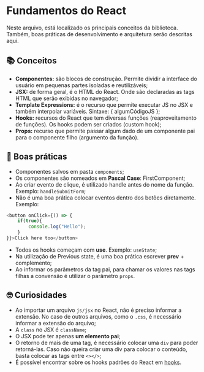 # Fundamentos do React

Neste arquivo, está localizado os principais conceitos da biblioteca. Também, boas práticas de desenvolvimento e arquitetura serão descritas aqui.

## 📚 Conceitos

- **Componentes:** são blocos de construção. Permite dividir a interface do usuário em pequenas partes isoladas e reutilizáveis;
- **JSX:** de forma geral, é o HTML do React. Onde são declaradas as tags HTML que serão exibidas no navegador;
- **Template Expressions:** é o recurso que permite executar JS no JSX e também interpolar variáveis. Sintaxe: { algumCódigoJS };
- **Hooks:** recursos do React que tem diversas funções (reaproveitamento de funções). Os hooks podem ser criados (custom hook);
- **Props:** recurso que permite passar algum dado de um componente pai para o componente filho (argumento da função).

## 🎯 Boas práticas

- Componentes salvos em pasta `components`;
- Os componentes são nomeados em **Pascal Case**: FirstComponent;
- Ao criar evento de clique, é utilizado handle antes do nome da função. Exemplo: `handleSubmitForm`;
- Não é uma boa prática colocar eventos dentro dos botões diretamente. Exemplo: 

```javascript
<button onClick={() => {
    if(true){
        console.log("Hello");
    }
}}>Click here too</button>
```
- Todos os hooks começam com **use**. Exemplo: `useState`;
- Na utilização de Previous state, é uma boa prática escrever **prev** + complemento;
- Ao informar os parâmetros da tag pai, para chamar os valores nas tags filhas a convensão é utilizar o parâmetro `props`.

## 🤓 Curiosidades

- Ao importar um arquivo `js/jsx` no React, não é preciso informar a extensão. No caso de outros arquivos, como o `.css`, é necessário informar a extensão do arquivo;
- A `class` no JSX é `className`;
- O JSX pode ter apenas **um elemento pai**;
- O retorno de mais de uma tag, é necessário colocar uma `div` para poder retorná-las. Caso não queira criar uma div para colocar o conteúdo, basta colocar as tags entre `<></>`;
- É possível encontrar sobre os hooks padrões do React em [hooks](https://react.dev/reference/react/hooks).